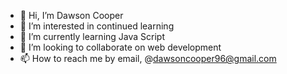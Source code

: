 - 👋 Hi, I’m Dawson Cooper
- 👀 I’m interested in continued learning
- 🌱 I’m currently learning Java Script
- 💞️ I’m looking to collaborate on web development
- 📫 How to reach me by email, @dawsoncooper96@gmail.com

<!---
dcoopcs50/dcoopcs50 is a ✨ special ✨ repository because its `README.md` (this file) appears on your GitHub profile.
You can click the Preview link to take a look at your changes.
--->
